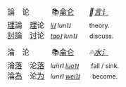 
<big>論　论　　　📚[侖仑]()　　_💬[言讠]()_</big>   
<big>[理]()論　[理]()论</big>　_[li˩]() lun˥˩_　　　theory.   
<big>[討]()論　[讨]()论</big>　_[tao˩]() lun˥˩_　　discuss.   

<big>淪　沦　　　📚[侖仑]()　　_💦[水氵]()_</big>   
<big>淪[落]()　沦[落]()</big>　_lun˧˥ [luo˥˩]()_　　fall / sink.   
<big>淪[為]()　沦[为]()</big>　_lun˧˥ [wei˥˩]()_　　become.   





<!--
<big>[緊]()急</big>　_[gin3]()giv2_　urgent. emergency.   
<big>急[劇]()</big>　_giv2[gyh4]()_　sudden. rapid.
-->








